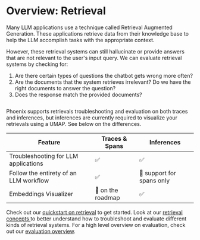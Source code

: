 # Overview: Retrieval

Many LLM applications use a technique called Retrieval Augmented Generation. These applications retrieve data from their knowledge base to help the LLM accomplish tasks with the appropriate context.

However, these retrieval systems can still hallucinate or provide answers that are not relevant to the user's input query. We can evaluate retrieval systems by checking for:

1. Are there certain types of questions the chatbot gets wrong more often?
2. Are the documents that the system retrieves irrelevant? Do we have the right documents to answer the question?
3. Does the response match the provided documents?

<figure><img src="broken-reference" alt=""><figcaption></figcaption></figure>

Phoenix supports retrievals troubleshooting and evaluation on both traces and inferences, but inferences are currently required to visualize your retrievals using a UMAP. See below on the differences.

| Feature                                | Traces & Spans    | Inferences                |
| -------------------------------------- | ----------------- | ------------------------- |
| Troubleshooting for LLM applications   | ✅                 | ✅                         |
| Follow the entirety of an LLM workflow | ✅                 | 🚫 support for spans only |
| Embeddings Visualizer                  | 🚧 on the roadmap | ✅                         |

Check out our [quickstart on retrieval](quickstart-retrieval.md) to get started. Look at our [retrieval concepts ](concepts-retrieval/)to better understand how to troubleshoot and evaluate different kinds of retrieval systems. For a high level overview on evaluation, check out our [evaluation overview](../evaluation/llm-evals/).

